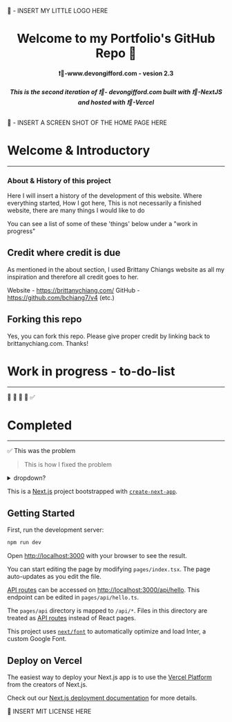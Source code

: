 🎯 - INSERT MY LITTLE LOGO HERE


<h1 align="center">Welcome to my Portfolio's GitHub Repo 👋  </h1>
<h4 align="center"> ❗🔗-www.devongifford.com - vesion 2.3 </h4>

<h5 align="center">This is the second iteration of ❗🔗- devongifford.com built with ❗🔗-NextJS and hosted with ❗🔗-Vercel</h5>

🎯 - INSERT A SCREEN SHOT OF THE HOME PAGE HERE



# Welcome & Introductory 
---------------------------------------------------

### About & History of this project

Here I will insert a history of the development of this website.
Where everything started, 
How I got here,
This is not necessarily a finished website, there are many things I would like to do

You can see a list of some of these 'things' below under a "work in progress"

## Credit where credit is due

As mentioned in the about section, I used Brittany Chiangs website as all my inspiration and therefore all credit goes to her.

Website - https://brittanychiang.com/
GitHub - https://github.com/bchiang7/v4
(etc.) 


##  Forking this repo
Yes, you can fork this repo. 
Please give proper credit by linking back to brittanychiang.com. Thanks!

# Work in progress - to-do-list
---------------------------------------------------

🔲
🔲
🔲
🔲
✅


# Completed  
---------------------------------------------------

✅  This was the problem 
>   This is how I fixed the problem

<details>
<summary>dropdown?</summary>
<br>
✅  This was the problem <br>
>   This is how I fixed the problem
<br><br>
✅  This was the problem <br>
>   This is how I fixed the problem
<br><br>
✅  This was the problem <br>
>   This is how I fixed the problem
<br><br>
</details>














This is a [Next.js](https://nextjs.org/) project bootstrapped with [`create-next-app`](https://github.com/vercel/next.js/tree/canary/packages/create-next-app).

## Getting Started

First, run the development server:

```bash
npm run dev
```

Open [http://localhost:3000](http://localhost:3000) with your browser to see the result.

You can start editing the page by modifying `pages/index.tsx`. The page auto-updates as you edit the file.

[API routes](https://nextjs.org/docs/api-routes/introduction) can be accessed on [http://localhost:3000/api/hello](http://localhost:3000/api/hello). This endpoint can be edited in `pages/api/hello.ts`.

The `pages/api` directory is mapped to `/api/*`. Files in this directory are treated as [API routes](https://nextjs.org/docs/api-routes/introduction) instead of React pages.

This project uses [`next/font`](https://nextjs.org/docs/basic-features/font-optimization) to automatically optimize and load Inter, a custom Google Font.

## Deploy on Vercel

The easiest way to deploy your Next.js app is to use the [Vercel Platform](https://vercel.com/new?utm_medium=default-template&filter=next.js&utm_source=create-next-app&utm_campaign=create-next-app-readme) from the creators of Next.js.

Check out our [Next.js deployment documentation](https://nextjs.org/docs/deployment) for more details.

🎯 INSERT MIT LICENSE HERE